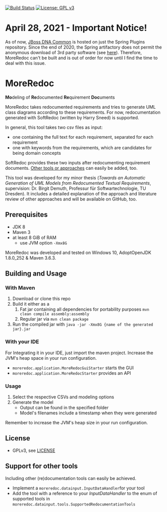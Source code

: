 [![Build Status](https://travis-ci.com/andauh/MoreRedoc.svg?branch=master)](https://travis-ci.com/andauh/MoreRedoc)
[![License: GPL v3](https://img.shields.io/badge/License-GPLv3-blue.svg)](https://www.gnu.org/licenses/gpl-3.0)

# April 28, 2021 - Important Notice!
As of now, [JBoss DNA Common](https://mvnrepository.com/artifact/org.jboss.dna/dna-common/0.7) is hosted on just the Spring Plugins repository. Since the end of 2020, the Spring artifactory does not permit the anonymous download of 3rd party software (see [here](https://spring.io/blog/2020/10/29/notice-of-permissions-changes-to-repo-spring-io-fall-and-winter-2020)). Therefore, MoreRedoc can't be built and is out of order for now until I find the time to deal with this issue.

# MoreRedoc
**Mo**deling of **Re**documented **Re**quirement **Doc**uments

MoreRedoc takes redocumented requirements and tries to generate UML class diagrams according to these requirements.
For now, redocumentation generated with SoftRedoc (written by Harry Sneed) is supported. 

In general, this tool takes two csv files as input:
* one containing the full text for each requirement, separated for each requirement
* one with keywords from the requirements, which are candidates for being domain concepts

SoftRedoc provides these two inputs after redocumenting requirement documents. [Other tools or approaches](#support-for-other-tools) can easily be added, too. 

This tool was developed for my minor thesis (*Towards an Automatic Generation of UML Models from Redocumented Textual Requirements*, supervision: Dr. Birgit Demuth, Professur für Softwartechnologie, TU Dresden). It  includes a detailed explanation of the approach and literature review of other approaches and will be available on GitHub, too.

## Prerequisites
- JDK 8
- Maven 3
- at least 8 GiB of RAM
    - use JVM option `-Xmx8G`
    
MoreRedoc was developed and tested on Windows 10, AdoptOpenJDK 1.8.0_252 & Maven 3.6.3.

## Building and Usage
### With Maven
1. Download or clone this repo
2. Build it either as a
    1. Fat jar containing all dependencies for portability purposes
         `mvn clean compile assembly:assembly`
    2. Regular jar via `mvn clean package`
3. Run the compiled jar with `java -jar -Xmx8G {name of the generated jar}.jar`

### With your IDE
For Integrating it in your IDE, just import the maven project. Increase the JVM's heap space in your run configuration.
* `moreredoc.application.MoreRedocGuiStarter` starts the GUI
* `moreredoc.application.MoreRedocStarter` provides an API

### Usage
1. Select the respective CSVs and modeling options
2. Generate the model
    * Output can be found in the specified folder
    * Model's filenames include a timestamp when they were generated

Remember to increase the JVM's heap size in your run configuration.

## License
- GPLv3, see [LICENSE](LICENSE)

## Support for other tools
Including other (re)documentation tools can easily be achieved.
- Implement a `moreredoc.datainput.InputDataHandler`for your tool
- Add the tool with a reference to your *InputDataHandler* to the enum of supported tools in `moreredoc.datainput.tools.SupportedRedocumentationTools`
